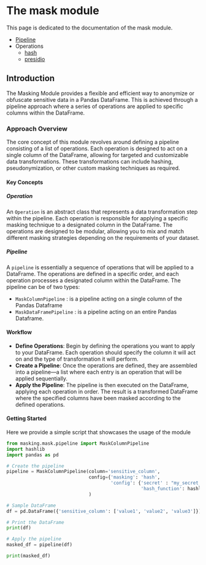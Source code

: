 # The mask module

This page is dedicated to the documentation of the mask module.

- [Pipeline](pipeline.md)
- Operations
    - [hash](operation_hash.md)
    - [presidio](presidio.md)


## Introduction

The Masking Module provides a flexible and efficient way to anonymize or obfuscate sensitive data in a Pandas DataFrame. This is achieved through a pipeline approach where a series of operations are applied to specific columns within the DataFrame.

### Approach Overview

The core concept of this module revolves around defining a pipeline consisting of a list of operations. Each operation is designed to act on a single column of the DataFrame, allowing for targeted and customizable data transformations. These transformations can include hashing, pseudonymization, or other custom masking techniques as required.

#### Key Concepts

##### Operation

An `Operation` is an abstract class that represents a data transformation step within the pipeline. Each operation is responsible for applying a specific masking technique to a designated column in the DataFrame. The operations are designed to be modular, allowing you to mix and match different masking strategies depending on the requirements of your dataset.

##### Pipeline

A `pipeline` is essentially a sequence of operations that will be applied to a DataFrame. The operations are defined in a specific order, and each operation processes a designated column within the DataFrame.
The pipeline can be of two types:
- `MaskColumnPipeline` : is a pipeline acting on a single column of the Pandas Dataframe
- `MaskDataFramePipeline` : is a pipeline acting on an entire Pandas Dataframe.

#### Workflow

- **Define Operations**: Begin by defining the operations you want to apply to your DataFrame. Each operation should specify the column it will act on and the type of transformation it will perform.
- **Create a Pipeline**: Once the operations are defined, they are assembled into a pipeline—a list where each entry is an operation that will be applied sequentially.
- **Apply the Pipeline**: The pipeline is then executed on the DataFrame, applying each operation in order. The result is a transformed DataFrame where the specified columns have been masked according to the defined operations.

#### Getting Started

Here we provide a simple script that showcases the usage of the module

```python
from masking.mask.pipeline import MaskColumnPipeline
import hashlib
import pandas as pd

# Create the pipeline
pipeline = MaskColumnPipeline(column='sensitive_column',
                              config={'masking': 'hash',
                                      'config': {'secret' : "my_secret_key",
                                                 'hash_function': hashlib.sha256}}
                              )

# Sample DataFrame
df = pd.DataFrame({'sensitive_column': ['value1', 'value2', 'value3']})

# Print the DataFrame
print(df)

# Apply the pipeline
masked_df = pipeline(df)

print(masked_df)
```

